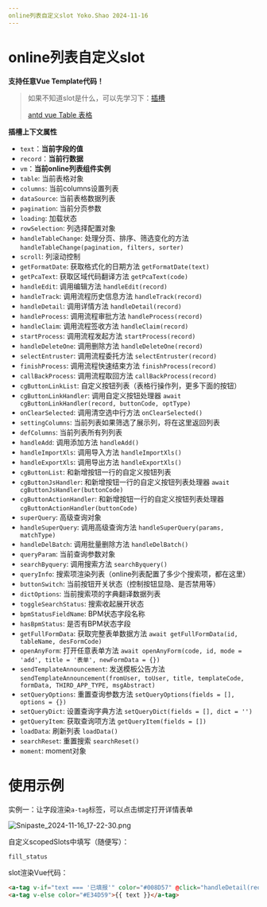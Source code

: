 ```yaml
---
online列表自定义slot Yoko.Shao 2024-11-16
---
```


# online列表自定义slot

**支持任意Vue Template代码！**

> 如果不知道slot是什么，可以先学习下：[插槽](https://v2.cn.vuejs.org/v2/guide/components-slots.html)
> 
> [antd vue Table 表格](https://1x.antdv.com/components/table-cn/#components-table-demo-basic-usage)


**插槽上下文属性**

* `text`：**当前字段的值**
* `record`：**当前行数据**
* `vm`：**当前online列表组件实例**
* `table`: 当前表格对象
* `columns`: 当前columns设置列表
* `dataSource`: 当前表格数据列表
* `pagination`: 当前分页参数
* `loading`: 加载状态
* `rowSelection`: 列选择配置对象
* `handleTableChange`: 处理分页、排序、筛选变化的方法 `handleTableChange(pagination, filters, sorter)`
* `scroll`: 列滚动控制
* `getFormatDate`: 获取格式化的日期方法 `getFormatDate(text)`
* `getPcaText`: 获取区域代码翻译方法 `getPcaText(code)`
* `handleEdit`: 调用编辑方法 `handleEdit(record)`
* `handleTrack`: 调用流程历史信息方法 `handleTrack(record)`
* `handleDetail`: 调用详情方法 `handleDetail(record)`
* `handleProcess`: 调用流程审批方法 `handleProcess(record)`
* `handleClaim`: 调用流程签收方法 `handleClaim(record)`
* `startProcess`: 调用流程发起方法 `startProcess(record)`
* `handleDeleteOne`: 调用删除方法 `handleDeleteOne(record)`
* `selectEntruster`: 调用流程委托方法 `selectEntruster(record)`
* `finishProcess`: 调用流程快速结束方法 `finishProcess(record)`
* `callBackProcess`: 调用流程取回方法 `callBackProcess(record)`
* `cgButtonLinkList`: 自定义按钮列表（表格行操作列，更多下面的按钮）
* `cgButtonLinkHandler`: 调用自定义按钮处理器 `await cgButtonLinkHandler(record, buttonCode, optType)`
* `onClearSelected`: 调用清空选中行方法 `onClearSelected()`
* `settingColumns`: 当前列表如果筛选了展示列，将在这里返回列表
* `defColumns`: 当前列表所有列列表
* `handleAdd`: 调用添加方法 `handleAdd()`
* `handleImportXls`: 调用导入方法 `handleImportXls()`
* `handleExportXls`: 调用导出方法 `handleExportXls()`
* `cgButtonList`: 和新增按钮一行的自定义按钮列表
* `cgButtonJsHandler`: 和新增按钮一行的自定义按钮列表处理器 `await cgButtonJsHandler(buttonCode)`
* `cgButtonActionHandler`: 和新增按钮一行的自定义按钮列表处理器 `cgButtonActionHandler(buttonCode)`
* `superQuery`: 高级查询对象
* `handleSuperQuery`: 调用高级查询方法 `handleSuperQuery(params, matchType)`
* `handleDelBatch`: 调用批量删除方法 `handleDelBatch()`
* `queryParam`: 当前查询参数对象
* `searchByquery`: 调用搜索方法 `searchByquery()`
* `queryInfo`: 搜索项渲染列表（online列表配置了多少个搜索项，都在这里）
* `buttonSwitch`: 当前按钮开关状态（控制按钮显隐、是否禁用等）
* `dictOptions`: 当前搜索项的字典翻译数据列表
* `toggleSearchStatus`: 搜索收起展开状态
* `bpmStatusFieldName`: BPM状态字段名称
* `hasBpmStatus`: 是否有BPM状态字段
* `getFullFormData`: 获取完整表单数据方法 `await getFullFormData(id, tableName, desFormCode)`
* `openAnyForm`: 打开任意表单方法 `await openAnyForm(code, id, mode = 'add', title = '表单', newFormData = {})`
* `sendTemplateAnnouncement`: 发送模板公告方法 `sendTemplateAnnouncement(fromUser, toUser, title, templateCode, formData, THIRD_APP_TYPE, msgAbstract)`
* `setQueryOptions`: 重置查询参数方法 `setQueryOptions(fields = [], options = {})`
* `setQueryDict`: 设置查询字典方法 `setQueryDict(fields = [], dict = '')`
* `getQueryItem`: 获取查询项方法 `getQueryItem(fields = [])`
* `loadData`: 刷新列表 `loadData()`
* `searchReset`: 重置搜索 `searchReset()`
* `moment`: moment对象


# 使用示例

实例一：让字段渲染`a-tag`标签，可以点击绑定打开详情表单

![Snipaste_2024-11-16_17-22-30.png](/static/assets/online列表自定义slot-1731748954164.png)

自定义scopedSlots中填写（随便写）：

```html
fill_status
```

slot渲染Vue代码：

```html
<a-tag v-if="text === '已填报'" color="#008D57" @click="handleDetail(record)">{{ text }}</a-tag>
<a-tag v-else color="#E34D59">{{ text }}</a-tag>
```
